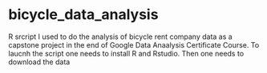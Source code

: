 # bicycle_data_analysis
R srcript I used to do the analysis of bicycle rent company data as a capstone project in the end of Google Data Anaalysis Certificate Course. 
To laucnh the script one needs to install R and Rstudio. Then one needs to download the data
